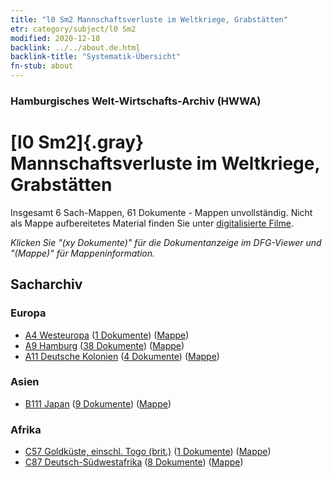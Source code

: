 ```yaml
---
title: "l0 Sm2 Mannschaftsverluste im Weltkriege, Grabstätten"
etr: category/subject/l0 Sm2
modified: 2020-12-18
backlink: ../../about.de.html
backlink-title: "Systematik-Übersicht"
fn-stub: about
---
```


### Hamburgisches Welt-Wirtschafts-Archiv (HWWA)
# [l0 Sm2]{.gray}&#8201; Mannschaftsverluste im Weltkriege, Grabstätten&#160; 




Insgesamt 6 Sach-Mappen, 61 Dokumente - Mappen unvollständig.
Nicht als Mappe aufbereitetes Material finden Sie unter [digitalisierte Filme](/film/h1_sh).

_Klicken Sie "(xy Dokumente)" für die Dokumentanzeige im DFG-Viewer und "(Mappe)" für Mappeninformation._

## Sacharchiv




### Europa

- [A4 Westeuropa](../../../geo/about.de.html#A4) (<a href="https://dfg-viewer.de/show/?tx_dlf[id]=https://pm20.zbw.eu/mets/sh/1408xx/140897/1447xx/144786/public.mets.de.xml" target="_blank">1 Dokumente</a>) ([Mappe](http://purl.org/pressemappe20/folder/sh/140897,144786))
- [A9 Hamburg](../../../geo/about.de.html#A9) (<a href="https://dfg-viewer.de/show/?tx_dlf[id]=https://pm20.zbw.eu/mets/sh/1409xx/140905/1447xx/144786/public.mets.de.xml" target="_blank">38 Dokumente</a>) ([Mappe](http://purl.org/pressemappe20/folder/sh/140905,144786))
- [A11 Deutsche Kolonien](../../../geo/about.de.html#A11) (<a href="https://dfg-viewer.de/show/?tx_dlf[id]=https://pm20.zbw.eu/mets/sh/1409xx/140960/1447xx/144786/public.mets.de.xml" target="_blank">4 Dokumente</a>) ([Mappe](http://purl.org/pressemappe20/folder/sh/140960,144786))

### Asien

- [B111 Japan](../../../geo/about.de.html#B111) (<a href="https://dfg-viewer.de/show/?tx_dlf[id]=https://pm20.zbw.eu/mets/sh/1412xx/141272/1447xx/144786/public.mets.de.xml" target="_blank">9 Dokumente</a>) ([Mappe](http://purl.org/pressemappe20/folder/sh/141272,144786))

### Afrika

- [C57 Goldküste, einschl. Togo (brit.)](../../../geo/about.de.html#C57) (<a href="https://dfg-viewer.de/show/?tx_dlf[id]=https://pm20.zbw.eu/mets/sh/1414xx/141406/1447xx/144786/public.mets.de.xml" target="_blank">1 Dokumente</a>) ([Mappe](http://purl.org/pressemappe20/folder/sh/141406,144786))
- [C87 Deutsch-Südwestafrika](../../../geo/about.de.html#C87) (<a href="https://dfg-viewer.de/show/?tx_dlf[id]=https://pm20.zbw.eu/mets/sh/1414xx/141450/1447xx/144786/public.mets.de.xml" target="_blank">8 Dokumente</a>) ([Mappe](http://purl.org/pressemappe20/folder/sh/141450,144786))



